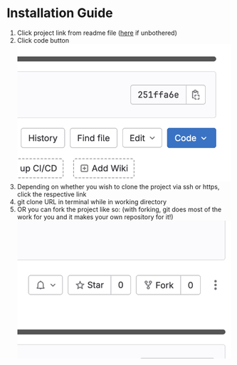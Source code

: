 # Installation Guide

1. Click project link from readme file ([here](https://nw-syd-gitlab.cseunsw.tech/z5418045/testing_2041) if unbothered)
2. Click code button ![](image.png)
3. Depending on whether you wish to clone the project via ssh or https, click the respective link
4. git clone URL in terminal while in working directory
5. OR you can fork the project like so: (with forking, git does most of the work for you and it makes your own repository for it!) ![](image-1.png)